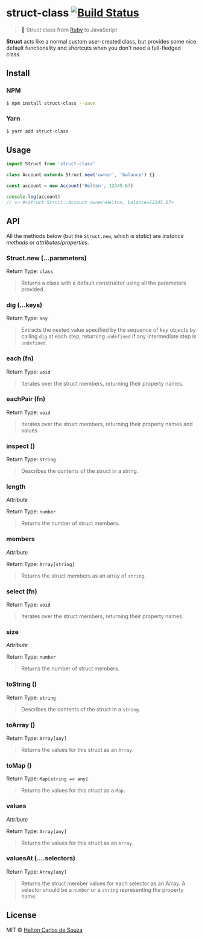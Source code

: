 # struct-class [![Build Status](https://travis-ci.org/helton/struct-class.svg?branch=master)](https://travis-ci.org/helton/struct-class)

> :construction: Struct class from [Ruby](https://ruby-doc.org/core-2.3.0/Struct.html) to JavaScript

**Struct** acts like a normal custom user-created class, but provides some nice default functionality and shortcuts when you don't need a full-fledged class.

## Install

### NPM
```sh
$ npm install struct-class --save
```

### Yarn
```sh
$ yarn add struct-class
```

## Usage

```js
import Struct from 'struct-class'

class Account extends Struct.new('owner', 'balance') {}

const account = new Account('Helton', 12345.67)

console.log(account) 
// => #<struct Struct::Account owner=Helton, balance=12345.67>
```

## API

All the methods below (but the `Struct.new`, which is *static*) are *instance methods* or *attributes/properties*.

### Struct.new (...parameters)

Return Type:  `class`

> Returns a class with a default constructor using all the parameters provided.

### dig (...keys)

Return Type:  `any`

> Extracts the nested value specified by the sequence of *key* objects by calling `dig` at each step, returning `undefined` if any intermediate step is `undefined`.

### each (fn)

Return Type:  `void`

> Iterates over the struct members, returning their property names.

### eachPair (fn)

Return Type:  `void`

> Iterates over the struct members, returning their property names and values

### inspect ()

Return Type:  `string`

> Describes the contents of the struct in a string.

### length

*Attribute*

Return Type:  `number`

> Returns the number of struct members.

### members

*Attribute*

Return Type:  `Array[string]`

> Returns the struct members as an array of `string`.

### select (fn)

Return Type:  `void`

> Iterates over the struct members, returning their property names.

### size

*Attribute*

Return Type:  `number`

> Returns the number of struct members.

### toString ()

Return Type:  `string`

> Describes the contents of the struct in a `string`.

### toArray ()

Return Type:  `Array[any]`

> Returns the values for this struct as an `Array`.

### toMap ()

Return Type:  `Map[string => any]`

> Returns the values for this struct as a `Map`.

### values

*Attribute*

Return Type:  `Array[any]`

> Returns the values for this struct as an `Array`.

### valuesAt (....selectors)

Return Type:  `Array[any]`

> Returns the struct member values for each selector as an Array. A selector should be a `number` or a `string` representing the property name.

## License

MIT © [Helton Carlos de Souza](http://helton.me)